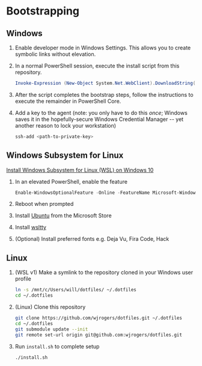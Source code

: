 # Bootstrapping

## Windows

1. Enable developer mode in Windows Settings. This allows you to create symbolic links without elevation.

1. In a normal PowerShell session, execute the install script from this repository.

    ```powershell
    Invoke-Expression (New-Object System.Net.WebClient).DownloadString('https://raw.githubusercontent.com/wjrogers/dotfiles/master/install.ps1')
    ```

1. After the script completes the bootstrap steps, follow the instructions to execute the remainder in PowerShell Core.

1. Add a key to the agent (note: you only have to do this _once_; Windows saves it in the hopefully-secure Windows Credential Manager -- yet another reason to lock your workstation)

    ```powershell
    ssh-add <path-to-private-key>
    ```

## Windows Subsystem for Linux

[Install Windows Subsystem for Linux (WSL) on Windows 10](https://docs.microsoft.com/en-us/windows/wsl/install-win10)

1. In an elevated PowerShell, enable the feature

    ```powershell
    Enable-WindowsOptionalFeature -Online -FeatureName Microsoft-Windows-Subsystem-Linux
    ```

1. Reboot when prompted
1. Install [Ubuntu](https://www.microsoft.com/store/p/ubuntu/9nblggh4msv6) from the Microsoft Store
1. Install [wsltty](https://github.com/mintty/wsltty)
1. (Optional) Install preferred fonts e.g. Deja Vu, Fira Code, Hack

## Linux

1. (WSL v1) Make a symlink to the repository cloned in your Windows user profile

    ```sh
    ln -s /mnt/c/Users/will/dotfiles/ ~/.dotfiles
    cd ~/.dotfiles
    ```

1. (Linux) Clone this repository

    ```sh
    git clone https://github.com/wjrogers/dotfiles.git ~/.dotfiles
    cd ~/.dotfiles
    git submodule update --init
    git remote set-url origin git@github.com:wjrogers/dotfiles.git
    ```

1. Run `install.sh` to complete setup

    ```sh
    ./install.sh
    ```
